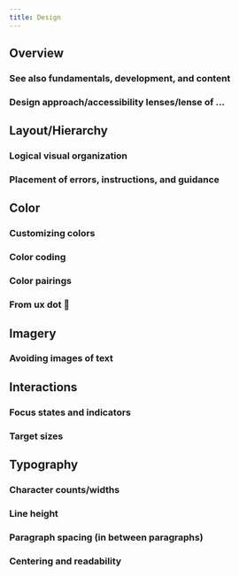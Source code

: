 ```yaml
---
title: Design
---
```


## Overview

### See also fundamentals, development, and content

### Design approach/accessibility lenses/lense of …

## Layout/Hierarchy

### Logical visual organization

### Placement of errors, instructions, and guidance

## Color

### Customizing colors

### Color coding

### Color pairings

### From ux dot 😬

## Imagery

### Avoiding images of text

## Interactions

### Focus states and indicators

### Target sizes

## Typography

### Character counts/widths

### Line height

### Paragraph spacing (in between paragraphs)

### Centering and readability